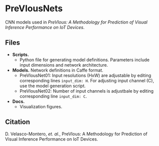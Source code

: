 # PreVIousNets

CNN models used in *PreVIous: A Methodology for Prediction of Visual Inference Performance on IoT Devices*.

## Files
* **Scripts.**
  * Python file for generating model definitions. Parameters include input dimensions and network architecture.
* **Models.** Network definitions in Caffe format.
  * PreVIousNet01: Input resolutions (HxW) are adjustable by editing corresponding lines `input_dim: H`. For adjusting input channel (C), use the model generation script.
  * PreVIousNet02: Number of input channels is adjustbale by editing corresponding line `input_dim: C`.
* **Docs.** 
  * Visualization figures.

## Citation
D. Velasco-Montero, *et. al.*, PreVIous: A Methodology for Prediction of Visual Inference Performance on IoT Devices. 

